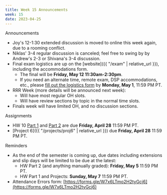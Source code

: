 ```yaml
---
title: Week 15 Announcements
week: 15
date: 2023-04-25
---
```


Announcements
- Joy's 12-1:30 extended discussion is moved to online this week again, due to a rooming conflict.
- Niklas' 3-4 regular discussion is canceled; feel free to swing by by Andrew's 2-3 or Shivana's 3-4 discussion.
- Final exam logistics are up on the [website]({{ "/exam" | relative_url }}), including the accommodations form.
    - The final will be **Friday, May 12 11:30am-2:30pm**.
    - If you need an alternate time, remote exam, DSP accommodations, etc., please [fill out the logistics form](https://docs.google.com/forms/d/e/1FAIpQLSeEPHlZaASe4VWPv0qKP2T3D4kzEWhKoVC1RwAVGfNNUdBYZg/viewform) by **Monday, May 1**, 11:59 PM PT.
- RRR Week (more details will be announced next week):
    - Will have most regular OH slots.
    - Will have review sections by topic in the normal time slots.
- Finals week will have limited OH, and no discussion sections.

Assignments
- HW 10 [Part 1](https://www.gradescope.com/courses/483556/assignments/2830641) and [Part 2](https://www.gradescope.com/courses/483556/assignments/2830662) are due **Friday, April 28** 11:59 PM PT.
- [Project 6]({{ "/projects/proj6" | relative_url }}) due **Friday, April 28** 11:59 PM PT.

Reminders
- As the end of the semester is coming up, due dates including extensions and slip days will be limited to be due at the latest:
    - HW Part 2 (and anything manually graded): **Friday, May 5** 11:59 PM PT.
    - HW Part 1 and Projects: **Sunday, May 7** 11:59 PM PT.
- Attendance Errors form: [https://forms.gle/W7x6LTmo2H2tyGcj6](https://forms.gle/W7x6LTmo2H2tyGcj6)